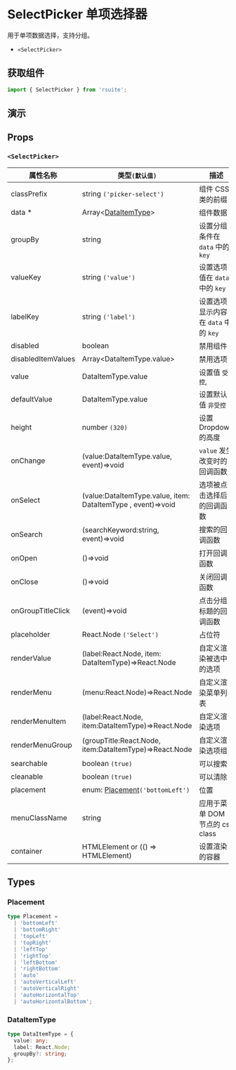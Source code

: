 # SelectPicker 单项选择器

用于单项数据选择，支持分组。

* `<SelectPicker>`

## 获取组件

```js
import { SelectPicker } from 'rsuite';
```

## 演示

<!--{demo}-->

## Props

### `<SelectPicker>`

| 属性名称           | 类型`(默认值)`                                               | 描述                                 |
| ------------------ | ------------------------------------------------------------ | ------------------------------------ |
| classPrefix        | string `('picker-select')`                                   | 组件 CSS 类的前缀                    |
| data \*            | Array&lt;[DataItemType](#DataItemType)&gt;                   | 组件数据                             |
| groupBy            | string                                                       | 设置分组条件在 `data` 中的 `key`     |
| valueKey           | string `('value')`                                           | 设置选项值在 `data` 中的 `key`       |
| labelKey           | string `('label')`                                           | 设置选项显示内容在 `data` 中的 `key` |
| disabled           | boolean                                                      | 禁用组件                             |
| disabledItemValues | Array&lt;DataItemType.value&gt;                              | 禁用选项                             |
| value              | DataItemType.value                                           | 设置值 `受控`,                       |
| defaultValue       | DataItemType.value                                           | 设置默认值 `非受控`                  |
| height             | number `(320)`                                               | 设置 Dropdown 的高度                 |
| onChange           | (value:DataItemType.value, event)=>void                      | `value` 发生改变时的回调函数         |
| onSelect           | (value:DataItemType.value, item: DataItemType , event)=>void | 选项被点击选择后的回调函数           |
| onSearch           | (searchKeyword:string, event)=>void                          | 搜索的回调函数                       |
| onOpen             | ()=>void                                                     | 打开回调函数                         |
| onClose            | ()=>void                                                     | 关闭回调函数                         |
| onGroupTitleClick  | (event)=>void                                                | 点击分组标题的回调函数               |
| placeholder        | React.Node `('Select')`                                      | 占位符                               |
| renderValue        | (label:React.Node, item: DataItemType)=>React.Node           | 自定义渲染被选中的选项               |
| renderMenu         | (menu:React.Node)=>React.Node                                | 自定义渲染菜单列表                   |
| renderMenuItem     | (label:React.Node, item:DataItemType)=>React.Node            | 自定义渲染选项                       |
| renderMenuGroup    | (groupTitle:React.Node, item:DataItemType)=>React.Node       | 自定义渲染选项组                     |
| searchable         | boolean `(true)`                                             | 可以搜索                             |
| cleanable          | boolean `(true)`                                             | 可以清除                             |
| placement          | enum: [Placement](#Placement)`('bottomLeft')`                | 位置                                 |
| menuClassName      | string                                                       | 应用于菜单 DOM 节点的 css class      |
| container          | HTMLElement or (() => HTMLElement)                           | 设置渲染的容器                       |

## Types

### Placement

```ts
type Placement =
  | 'bottomLeft'
  | 'bottomRight'
  | 'topLeft'
  | 'topRight'
  | 'leftTop'
  | 'rightTop'
  | 'leftBottom'
  | 'rightBottom'
  | 'auto'
  | 'autoVerticalLeft'
  | 'autoVerticalRight'
  | 'autoHorizontalTop'
  | 'autoHorizontalBottom';
```

### DataItemType

```ts
type DataItemType = {
  value: any;
  label: React.Node;
  groupBy?: string;
};
```
